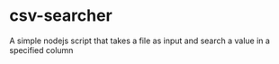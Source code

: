 # csv-searcher
A simple nodejs script that takes a file as input and search a value in a specified column
